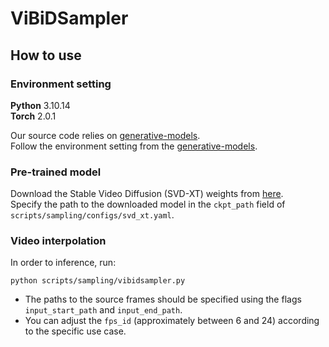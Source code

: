 # ViBiDSampler

## How to use
### Environment setting
**Python** 3.10.14 \
**Torch** 2.0.1 

Our source code relies on [generative-models](https://github.com/Stability-AI/generative-models). \
Follow the environment setting from the [generative-models](https://github.com/Stability-AI/generative-models).

### Pre-trained model
Download the Stable Video Diffusion (SVD-XT) weights from [here](https://huggingface.co/stabilityai/stable-video-diffusion-img2vid-xt). \
Specify the path to the downloaded model in the ```ckpt_path``` field of ```scripts/sampling/configs/svd_xt.yaml```.

### Video interpolation
In order to inference, run:
```
python scripts/sampling/vibidsampler.py
```
+ The paths to the source frames should be specified using the flags ```input_start_path``` and ```input_end_path```.
+ You can adjust the ```fps_id``` (approximately between 6 and 24) according to the specific use case.

